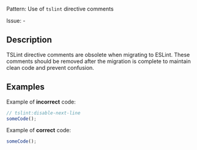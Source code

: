 Pattern: Use of `tslint` directive comments

Issue: -

## Description

TSLint directive comments are obsolete when migrating to ESLint. These comments should be removed after the migration is complete to maintain clean code and prevent confusion.

## Examples

Example of **incorrect** code:
```ts
// tslint:disable-next-line
someCode();
```

Example of **correct** code:
```ts
someCode();
```